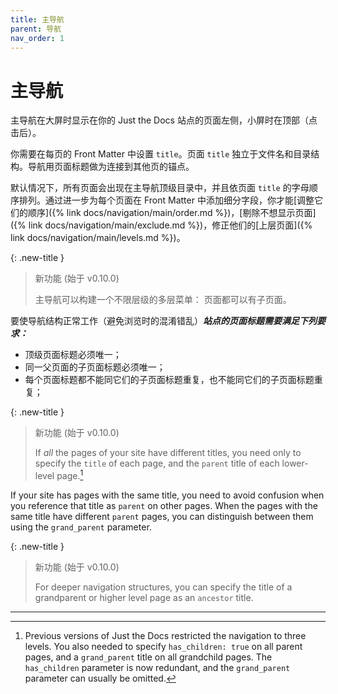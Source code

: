 ```yaml
---
title: 主导航
parent: 导航
nav_order: 1
---
```


# 主导航

主导航在大屏时显示在你的 Just the Docs 站点的页面左侧，小屏时在顶部（点击后）。

你需要在每页的 Front Matter 中设置 `title`。页面 `title` 独立于文件名和目录结构。导航用页面标题做为连接到其他页的锚点。

默认情况下，所有页面会出现在主导航顶级目录中，并且依页面 `title` 的字母顺序排列。通过进一步为每个页面在 Front Matter 中添加细分字段，你才能[调整它们的顺序]({% link docs/navigation/main/order.md %})，[剔除不想显示页面]({% link docs/navigation/main/exclude.md %})，修正他们的[上层页面]({% link docs/navigation/main/levels.md %})。

{: .new-title }
> 新功能 (始于 v0.10.0)
>
> 主导航可以构建一个不限层级的多层菜单：
> 页面都可以有子页面。

要使导航结构正常工作（避免浏览时的混淆错乱）***站点的页面标题需要满足下列要求：***

* 顶级页面标题必须唯一；
* 同一父页面的子页面标题必须唯一；
* 每个页面标题都不能同它们的子页面标题重复，也不能同它们的子页面标题重复；

{: .new-title }
> 新功能 (始于 v0.10.0)
>
> If *all* the pages of your site have different titles, you need only to specify the `title` of each page, and the `parent` title of each lower-level page.[^1]

[^1]: Previous versions of Just the Docs restricted the navigation to three levels. You also needed to specify `has_children: true` on all parent pages, and a `grand_parent` title on all grandchild pages. The `has_children` parameter is now redundant, and the `grand_parent` parameter can usually be omitted.

If your site has pages with the same title, you need to avoid confusion when you reference that title as `parent` on other pages. When the pages with the same title have different `parent` pages, you can distinguish between them using the `grand_parent` parameter.

{: .new-title }
> 新功能 (始于 v0.10.0)
>
> For deeper navigation structures, you can specify the title of a grandparent or higher level page as an `ancestor` title.

----

